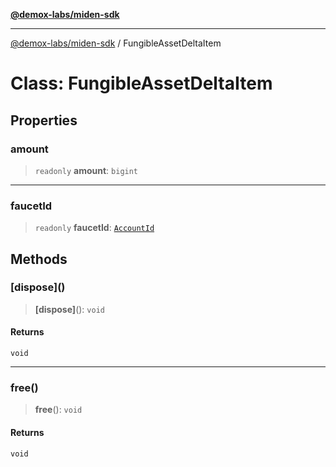 [**@demox-labs/miden-sdk**](../README.md)

***

[@demox-labs/miden-sdk](../README.md) / FungibleAssetDeltaItem

# Class: FungibleAssetDeltaItem

## Properties

### amount

> `readonly` **amount**: `bigint`

***

### faucetId

> `readonly` **faucetId**: [`AccountId`](AccountId.md)

## Methods

### \[dispose\]()

> **\[dispose\]**(): `void`

#### Returns

`void`

***

### free()

> **free**(): `void`

#### Returns

`void`

